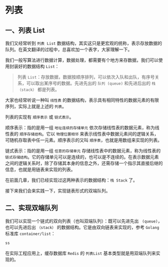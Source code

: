 # 列表

## 一、列表 List

我们又经常听到 `列表 List` 数据结构，其实这只是更宏观的统称，表示存放数据的队列。在英文翻译的过程中，总喜欢加一个表字，大家理解一下。

我们一般写算法进行数据计算，数据处理，都需要有个地方来存数据，我们可以使用封装好的数据结构 `List`：

>列表 `List`：存放数据，数据按顺序排列，可以依次入队和出队，有序号关系，可以取出某序号的数据。先进先出的 `队列 (queue)` 和先进后出的 `栈（stack）` 都是列表。

大家也经常听说一种叫 `线性表` 的数据结构，表示具有相同特性的数据元素的有限序列，实际上就是上述的 `列表`。

列表的实现有 `顺序表示` 或 `链式表示`。

顺序表示：指的是用一组 `地址连续的存储单元` 依次存储线性表的数据元素，称为线性表的 `顺序存储结构`。它以 `物理位置相邻` 来表示线性表中数据元素间的逻辑关系，可随机存取表中任一元素。顺序表示的又叫 `顺序表`，也就是用数组来实现的列表。

链式表示：指的是用一组 `任意的存储单元` 存储线性表中的数据元素，称为线性表的 `链式存储结构`。它的存储单元可以是连续的，也可以是不连续的。在表示数据元素之间的逻辑关系时，除了存储其本身的信息之外，还需存储一个指示其直接后继的信息，也就是用链表来实现的列表。

在前面几章，我们已经实现过这两种表示的数据结构：`栈 Stack` 了。

接下来我们会来实践一下，实现链表形式的双端队列。

## 二、实现双端队列

我们可以实现一个链式的双向列表（也叫双端队列）：既可以先进先出 ` (queue)`，也可以先进后出 `（stack）` 的数据结构。它是由双向链表来实现的，参考 `Golang` 标准库 `container/list`：

```go
ss
```

在实际工程应用上，缓存数据库 `Redis` 的 `列表List` 基本类型就是用双端队列来实现的。


